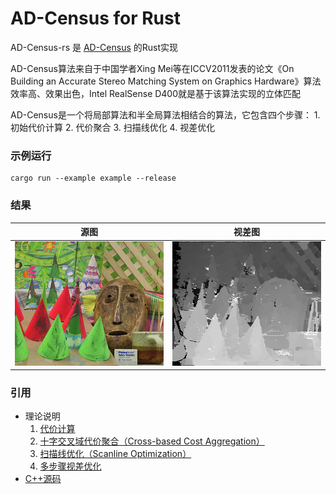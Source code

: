 # AD-Census for Rust
AD-Census-rs 是 [AD-Census](https://github.com/ethan-li-coding/AD-Census) 的Rust实现

AD-Census算法来自于中国学者Xing Mei等在ICCV2011发表的论文《On Building an Accurate Stereo Matching System on Graphics Hardware》算法效率高、效果出色，Intel RealSense D400就是基于该算法实现的立体匹配

AD-Census是一个将局部算法和半全局算法相结合的算法，它包含四个步骤：
    1. 初始代价计算
    2. 代价聚合
    3. 扫描线优化
    4. 视差优化

 
### 示例运行
```
cargo run --example example --release
```

### 结果
| 源图  | 视差图 |
| --- | --- |
| <img src="images/left.png" width="300">  | <img src="images/display-left.png" width="300"> |

### 引用
- 理论说明
    1. [代价计算](https://ethanli.blog.csdn.net/article/details/107743719)
    2. [十字交叉域代价聚合（Cross-based Cost Aggregation）](https://ethanli.blog.csdn.net/article/details/107804210)
    3. [扫描线优化（Scanline Optimization）](https://ethanli.blog.csdn.net/article/details/107825411)
    4. [多步骤视差优化](https://ethanli.blog.csdn.net/article/details/107922958)
- [C++源码](https://github.com/ethan-li-coding/AD-Census)
